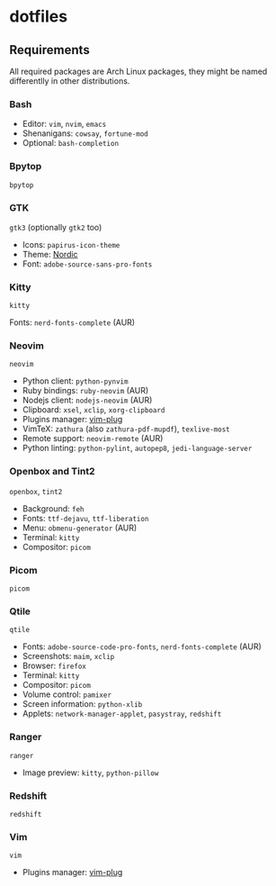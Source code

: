 # dotfiles

## Requirements

All required packages are Arch Linux packages, they might be named differentlly
in other distributions.

### Bash

- Editor: `vim`, `nvim`, `emacs`
- Shenanigans: `cowsay`, `fortune-mod`
- Optional: `bash-completion` 

### Bpytop

`bpytop`

### GTK

`gtk3` (optionally `gtk2` too)

- Icons: `papirus-icon-theme`
- Theme: [Nordic](https://github.com/EliverLara/Nordic)
- Font: `adobe-source-sans-pro-fonts`

### Kitty

`kitty`

Fonts: `nerd-fonts-complete` (AUR)

### Neovim

`neovim`

- Python client: `python-pynvim`
- Ruby bindings: `ruby-neovim` (AUR)
- Nodejs client: `nodejs-neovim` (AUR)
- Clipboard: `xsel`, `xclip`, `xorg-clipboard`
- Plugins manager: [vim-plug](https://github.com/junegunn/vim-plug)
- VimTeX: `zathura` (also `zathura-pdf-mupdf`), `texlive-most`
- Remote support: `neovim-remote` (AUR)
- Python linting: `python-pylint`, `autopep8`, `jedi-language-server`

### Openbox and Tint2

`openbox`, `tint2`

- Background: `feh`
- Fonts: `ttf-dejavu`, `ttf-liberation`
- Menu: `obmenu-generator` (AUR)
- Terminal: `kitty`
- Compositor: `picom`

### Picom

`picom`

### Qtile

`qtile`

- Fonts: `adobe-source-code-pro-fonts`, `nerd-fonts-complete` (AUR)
- Screenshots: `maim`, `xclip`
- Browser: `firefox`
- Terminal: `kitty`
- Compositor: `picom`
- Volume control: `pamixer`
- Screen information: `python-xlib`
- Applets: `network-manager-applet`, `pasystray`, `redshift`

### Ranger

`ranger`

- Image preview: `kitty`, `python-pillow`

### Redshift

`redshift`

### Vim

`vim`

- Plugins manager: [vim-plug](https://github.com/junegunn/vim-plug)
